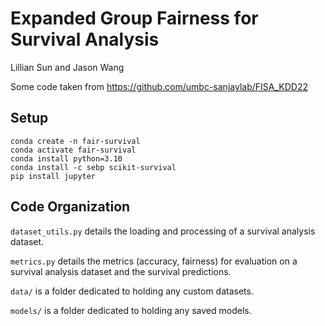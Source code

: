 # Expanded Group Fairness for Survival Analysis
Lillian Sun and Jason Wang


Some code taken from https://github.com/umbc-sanjaylab/FISA_KDD22

## Setup
```
conda create -n fair-survival
conda activate fair-survival
conda install python=3.10
conda install -c sebp scikit-survival
pip install jupyter
```

## Code Organization

`dataset_utils.py` details the loading and processing of a survival analysis dataset.

`metrics.py` details the metrics (accuracy, fairness) for evaluation on a survival analysis dataset and the survival predictions.

`data/` is a folder dedicated to holding any custom datasets.

`models/` is a folder dedicated to holding any saved models.